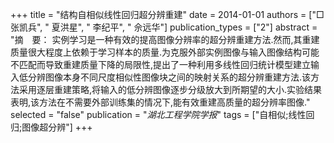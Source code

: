 +++
title = "结构自相似线性回归超分辨重建"
date = 2014-01-01
authors = ["□ 张凯兵", " 夏洪星", " 李纪平", " 佘远华"]
publication_types = ["2"]
abstract = "摘　要： 实例学习是一种有效的提高图像分辨率的超分辨重建方法.然而,其重建质量很大程度上依赖于学习样本的质量.为克服外部实例图像与输入图像结构可能不匹配而导致重建质量下降的局限性,提出了一种利用多线性回归统计模型建立输入低分辨图像本身不同尺度相似性图像块之间的映射关系的超分辨重建方法.该方法采用逐层重建策略,将输入的低分辨图像逐步分级放大到所期望的大小.实验结果表明,该方法在不需要外部训练集的情况下,能有效重建高质量的超分辨率图像."
selected = "false"
publication = "*湖北工程学院学报*"
tags = ["自相似;线性回归;图像超分辨"]
+++


